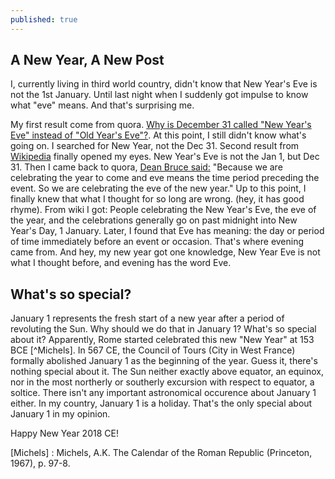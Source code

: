 ```yaml
---
published: true
---
```

## A New Year, A New Post

I, currently living in third world country, didn't know that New Year's Eve is not the 1st January. Until last night when I suddenly got impulse to know what "eve" means. And that's surprising me. 

My first result come from quora. [Why is December 31 called "New Year's Eve" instead of "Old Year's Eve"?](https://www.quora.com/Why-is-December-31-called-New-Years-Eve-instead-of-Old-Years-Eve). At this point, I still didn't know what's going on. I searched for New Year, not the Dec 31. Second result from [Wikipedia](https://en.wikipedia.org/wiki/New_Year%27s_Eve) finally opened my eyes. New Year's Eve is not the Jan 1, but Dec 31. Then I came back to quora, [Dean Bruce said:](https://www.quora.com/Why-is-December-31-called-New-Years-Eve-instead-of-Old-Years-Eve/answer/Dean-Bruce-1) "Because we are celebrating the year to come and eve means the time period preceding the event. So we are celebrating the eve of the new year." Up to this point, I finally knew that what I thought for so long are wrong. (hey, it has good rhyme). From wiki I got: People celebrating the New Year's Eve, the eve of the year, and the celebrations generally go on past midnight into New Year's Day, 1 January. Later, I found that Eve has meaning: the day or period of time immediately before an event or occasion. That's where evening came from. And hey, my new year got one knowledge, New Year Eve is not what I thought before, and evening has the word Eve. 

## What's so special?

January 1 represents the fresh start of a new year after a period of revoluting the Sun. Why should we do that in January 1? What's so special about it? Apparently, Rome started celebrated this new "New Year" at 153 BCE [^Michels]. In 567 CE, the Council of Tours (City in West France) formally abolished January 1 as the beginning of the year. Guess it, there's nothing special about it. The Sun neither exactly above equator, an equinox, nor in the most northerly or southerly excursion with respect to equator, a soltice. There isn't any important astronomical occurence about January 1 either. In my country, January 1 is a holiday. That's the only special about January 1 in my opinion. 

Happy New Year 2018 CE!












[Michels] :  Michels, A.K. The Calendar of the Roman Republic (Princeton, 1967), p. 97-8.
